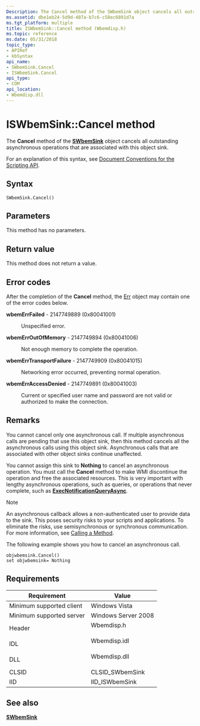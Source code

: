 ```yaml
---
Description: The Cancel method of the SWbemSink object cancels all outstanding asynchronous operations that are associated with this object sink.
ms.assetid: dbe1eb24-5d9d-407a-b7c6-c58ec6891d7a
ms.tgt_platform: multiple
title: ISWbemSink::Cancel method (Wbemdisp.h)
ms.topic: reference
ms.date: 05/31/2018
topic_type: 
- APIRef
- kbSyntax
api_name: 
- SWbemSink.Cancel
- ISWbemSink.Cancel
api_type: 
- COM
api_location: 
- Wbemdisp.dll
---
```


# ISWbemSink::Cancel method

The **Cancel** method of the [**SWbemSink**](swbemsink.md) object cancels all outstanding asynchronous operations that are associated with this object sink.

For an explanation of this syntax, see [Document Conventions for the Scripting API](document-conventions-for-the-scripting-api.md).

## Syntax


```VB
SWbemSink.Cancel()
```



## Parameters

This method has no parameters.

## Return value

This method does not return a value.

## Error codes

After the completion of the **Cancel** method, the [Err](/previous-versions//sbf5ze0e(v=vs.85)) object may contain one of the error codes below.

<dl> <dt>

**wbemErrFailed** - 2147749889 (0x80041001)
</dt> <dd>

Unspecified error.

</dd> <dt>

**wbemErrOutOfMemory** - 2147749894 (0x80041006)
</dt> <dd>

Not enough memory to complete the operation.

</dd> <dt>

**wbemErrTransportFailure** - 2147749909 (0x80041015)
</dt> <dd>

Networking error occurred, preventing normal operation.

</dd> <dt>

**wbemErrAccessDenied** - 2147749891 (0x80041003)
</dt> <dd>

Current or specified user name and password are not valid or authorized to make the connection.

</dd> </dl>

## Remarks

You cannot cancel only one asynchronous call. If multiple asynchronous calls are pending that use this object sink, then this method cancels all the asynchronous calls using this object sink. Asynchronous calls that are associated with other object sinks continue unaffected.

You cannot assign this sink to **Nothing** to cancel an asynchronous operation. You must call the **Cancel** method to make WMI discontinue the operation and free the associated resources. This is very important with lengthy asynchronous operations, such as queries, or operations that never complete, such as [**ExecNotificationQueryAsync**](swbemservices-execnotificationqueryasync.md).

> [!Note]  
> An asynchronous callback allows a non-authenticated user to provide data to the sink. This poses security risks to your scripts and applications. To eliminate the risks, use semisynchronous or synchronous communication. For more information, see [Calling a Method](calling-a-method.md).

 

The following example shows you how to cancel an asynchronous call.


```VB
objwbemsink.Cancel()
set objwbemsink= Nothing
```



## Requirements



| Requirement | Value |
|-------------------------------------|-----------------------------------------------------------------------------------------|
| Minimum supported client<br/> | Windows Vista<br/>                                                                |
| Minimum supported server<br/> | Windows Server 2008<br/>                                                          |
| Header<br/>                   | <dl> <dt>Wbemdisp.h</dt> </dl>   |
| IDL<br/>                      | <dl> <dt>Wbemdisp.idl</dt> </dl> |
| DLL<br/>                      | <dl> <dt>Wbemdisp.dll</dt> </dl> |
| CLSID<br/>                    | CLSID\_SWbemSink<br/>                                                             |
| IID<br/>                      | IID\_ISWbemSink<br/>                                                              |



## See also

<dl> <dt>

[**SWbemSink**](swbemsink.md)
</dt> </dl>

 

